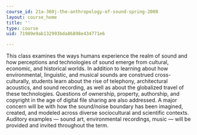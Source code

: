 ```yaml
---
course_id: 21a-360j-the-anthropology-of-sound-spring-2008
layout: course_home
title: ''
type: course
uid: 71989e9ab132993bda86898e434771e6

---
```

This class examines the ways humans experience the realm of sound and how perceptions and technologies of sound emerge from cultural, economic, and historical worlds. In addition to learning about how environmental, linguistic, and musical sounds are construed cross-culturally, students learn about the rise of telephony, architectural acoustics, and sound recording, as well as about the globalized travel of these technologies. Questions of ownership, property, authorship, and copyright in the age of digital file sharing are also addressed. A major concern will be with how the sound/noise boundary has been imagined, created, and modeled across diverse sociocultural and scientific contexts. Auditory examples — sound art, environmental recordings, music — will be provided and invited throughout the term.
